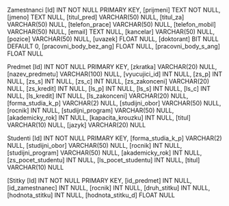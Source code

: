 Zamestnanci
  	[Id] INT NOT NULL PRIMARY KEY, 
    [prijmeni] TEXT NOT NULL, 
    [jmeno] TEXT NULL, 
    [titul_pred] VARCHAR(50) NULL, 
    [titul_za] VARCHAR(50) NULL, 
    [telefon_prace] VARCHAR(50) NULL, 
    [telefon_mobil] VARCHAR(50) NULL, 
    [email] TEXT NULL, 
    [kancelar] VARCHAR(50) NULL, 
    [pozice] VARCHAR(50) NULL, 
    [uvazek] FLOAT NULL, 
    [doktorant] BIT NULL DEFAULT 0, 
    [pracovni_body_bez_ang] FLOAT NULL, 
    [pracovni_body_s_ang] FLOAT NULL

Predmet
  	[Id] INT NOT NULL PRIMARY KEY, 
    [zkratka] VARCHAR(20) NULL, 
    [nazev_predmetu] VARCHAR(100) NULL, 
    [vyucujici_id] INT NULL, 
    [zs_p] INT NULL, 
    [zs_s] INT NULL, 
    [zs_c] INT NULL, 
    [zs_zakonceni] VARCHAR(20) NULL,
    [zs_kredit] INT NULL,
    [ls_p] INT NULL, 
    [ls_s] INT NULL, 
    [ls_c] INT NULL, 
    [ls_kredit] INT NULL, 
    [ls_zakonceni] VARCHAR(20) NULL, 
    [forma_studia_k_p] VARCHAR(2) NULL, 
    [studijni_obor] VARCHAR(50) NULL, 
    [rocnik] INT NULL, 
    [studijni_program] VARCHAR(50) NULL, 
    [akademicky_rok] INT NULL, 
    [kapacita_krouzku] INT NULL,
    [titul] VARCHAR(10) NULL, 
    [jazyk] VARCHAR(20) NULL
    
Studenti
	  [Id] INT NOT NULL PRIMARY KEY,
	  [forma_studia_k_p] VARCHAR(2) NULL, 
    [studijni_obor] VARCHAR(50) NULL, 
    [rocnik] INT NULL, 
    [studijni_program] VARCHAR(50) NULL, 
    [akademicky_rok] INT NULL, 
    [zs_pocet_studentu] INT NULL,
	  [ls_pocet_studentu] INT NULL,
	  [titul] VARCHAR(10) NULL

[Stitky
  	[Id] INT NOT NULL PRIMARY KEY, 
    [id_predmet] INT NULL, 
    [id_zamestnanec] INT NULL, 
    [rocnik] INT NULL, 
    [druh_stitku] INT NULL, 
    [hodnota_stitku] INT NULL, 
    [hodnota_stitku_d] FLOAT NULL
